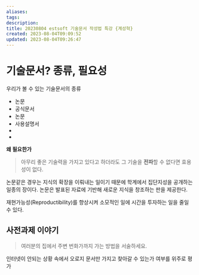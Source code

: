 ```yaml
---
aliases: 
tags: 
description:
title: 20230804 estsoft 기술문서 작성법 특강 {계성혁}
created: 2023-08-04T09:09:52
updated: 2023-08-04T09:26:47
---
```


# 기술문서? 종류, 필요성

우리가 볼 수 있는 기술문서의 종류

- 논문
- 공식문서
- 논문
- 사용설명서
- 
- 

**왜 필요한가**

> 아무리 좋은 기술력을 가지고 있다고 하더라도 그 기술을 **전파**할 수 없다면 효용성이 없다.

논문같은 경우는 지식의 확장을 이뤄내는 일이기 때문에 학계에서 집단지성을 공개하는 일종의 장이다. 논문은 발표된 자료에 기반해 새로운 지식을 창조하는 판을 제공한다.

재현가능성(Reproductibility)를 향상시켜 소모적인 일에 시간을 투자하는 일을 줄일 수 있다.

## 사전과제 이야기

> 여러분의 집에서 주변 번화가까지 가는 방법을 서술하세요.

인터넷이 안되는 상황 속에서 오로지 문서만 가지고 찾아갈 수 있는가 여부를 위주로 평가
